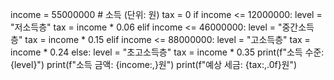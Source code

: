 income = 55000000  # 소득 (단위: 원)
tax = 0
if income <= 12000000:
    level = "저소득층"
    tax = income * 0.06
elif income <= 46000000:
    level = "중간소득층"
    tax = income * 0.15
elif income <= 88000000:
    level = "고소득층"
    tax = income * 0.24
else:
    level = "초고소득층"
    tax = income * 0.35
print(f"소득 수준: {level}")
print(f"소득 금액: {income:,}원")
print(f"예상 세금: {tax:,.0f}원")
